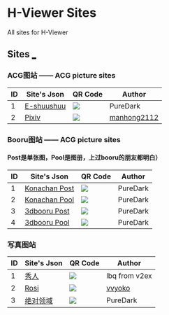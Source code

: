# H-Viewer Sites
All sites for H-Viewer


## Sites [_](https://github.com/H-Viewer-Sites/Index/blob/master/HIDDEN.md)


### ACG图站 —— ACG picture sites  

|  ID  | Site's Json  | QR Code | Author |
| ---- | ------------- | ------------- | ------------- |
|  1   | [E-shuushuu](https://raw.githubusercontent.com/H-Viewer-Sites/Index/master/sites/E-shuushuu.txt) | ![](https://raw.githubusercontent.com/H-Viewer-Sites/Index/master/images/E-shuushuu.png)  | PureDark |
|  2   | [Pixiv](https://raw.githubusercontent.com/H-Viewer-Sites/Index/master/sites/Pixiv.txt) | ![](https://raw.githubusercontent.com/H-Viewer-Sites/Index/master/images/Pixiv.png)  | [manhong2112](https://github.com/manhong2112) |

### Booru图站 —— ACG picture sites
#### Post是单张图，Pool是图册，上过booru的朋友都明白）

|  ID  | Site's Json  | QR Code | Author |
| ---- | ------------- | ------------- | ------------- |
|  1   | [Konachan Post](https://raw.githubusercontent.com/H-Viewer-Sites/Index/master/sites/Konachan.Post.txt) | ![](https://raw.githubusercontent.com/H-Viewer-Sites/Index/master/images/Konachan.Post.png)  | PureDark |
|  2   | [Konachan Pool](https://raw.githubusercontent.com/H-Viewer-Sites/Index/master/sites/Konachan.Pool.txt) | ![](https://raw.githubusercontent.com/H-Viewer-Sites/Index/master/images/Konachan.Pool.png)  | PureDark |
|  3   | [3dbooru Post](https://raw.githubusercontent.com/H-Viewer-Sites/Index/master/sites/3dbooru.Post.txt) | ![](https://raw.githubusercontent.com/H-Viewer-Sites/Index/master/images/3dbooru.Post.png)  | PureDark |
|  4   | [3dbooru Pool](https://raw.githubusercontent.com/H-Viewer-Sites/Index/master/sites/3dbooru.Pool.txt) | ![](https://raw.githubusercontent.com/H-Viewer-Sites/Index/master/images/3dbooru.Pool.png)  | PureDark |

### 写真图站  

|  ID  | Site's Json  | QR Code | Author |
| ---- | ------------- | ------------- | ------------- |
|  1   | [秀人](https://raw.githubusercontent.com/H-Viewer-Sites/Index/master/sites/秀人.txt) | ![](https://raw.githubusercontent.com/H-Viewer-Sites/Index/master/images/秀人.png)  | lbq from v2ex |
|  2   | [Rosi](https://raw.githubusercontent.com/H-Viewer-Sites/Index/master/sites/Rosi.txt) | ![](https://raw.githubusercontent.com/H-Viewer-Sites/Index/master/images/Rosi.png)  | [vvyoko](https://github.com/vvyoko) |
|  3   | [绝对领域](https://raw.githubusercontent.com/H-Viewer-Sites/Index/master/sites/绝对领域.txt) | ![](https://raw.githubusercontent.com/H-Viewer-Sites/Index/master/images/绝对领域.png)  | PureDark |
